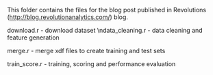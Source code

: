 This folder contains the files for the blog post
published in Revolutions (http://blog.revolutionanalytics.com/) blog.

download.r - download dataset  \ndata_cleaning.r - data cleaning and feature generation

merge.r - merge xdf files to create training and test sets

train_score.r - training, scoring and performance evaluation
